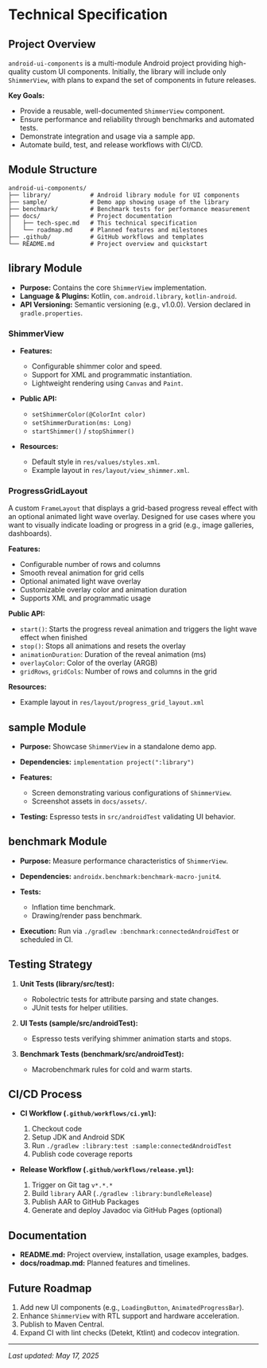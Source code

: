 # Technical Specification

## Project Overview

`android-ui-components` is a multi-module Android project providing high-quality custom UI
components. Initially, the library will include only `ShimmerView`, with plans to expand the set of
components in future releases.

**Key Goals:**

* Provide a reusable, well-documented `ShimmerView` component.
* Ensure performance and reliability through benchmarks and automated tests.
* Demonstrate integration and usage via a sample app.
* Automate build, test, and release workflows with CI/CD.

## Module Structure

```plaintext
android-ui-components/
├── library/           # Android library module for UI components
├── sample/            # Demo app showing usage of the library
├── benchmark/         # Benchmark tests for performance measurement
├── docs/              # Project documentation
│   ├── tech-spec.md   # This technical specification
│   └── roadmap.md     # Planned features and milestones
├── .github/           # GitHub workflows and templates
└── README.md          # Project overview and quickstart
```

## library Module

* **Purpose:** Contains the core `ShimmerView` implementation.
* **Language & Plugins:** Kotlin, `com.android.library`, `kotlin-android`.
* **API Versioning:** Semantic versioning (e.g., v1.0.0). Version declared in `gradle.properties`.

### ShimmerView

* **Features:**

    * Configurable shimmer color and speed.
    * Support for XML and programmatic instantiation.
    * Lightweight rendering using `Canvas` and `Paint`.
* **Public API:**

    * `setShimmerColor(@ColorInt color)`
    * `setShimmerDuration(ms: Long)`
    * `startShimmer()` / `stopShimmer()`
* **Resources:**

    * Default style in `res/values/styles.xml`.
    * Example layout in `res/layout/view_shimmer.xml`.

### ProgressGridLayout

A custom `FrameLayout` that displays a grid-based progress reveal effect with an optional animated light wave overlay. Designed for use cases where you want to visually indicate loading or progress in a grid (e.g., image galleries, dashboards).

**Features:**
- Configurable number of rows and columns
- Smooth reveal animation for grid cells
- Optional animated light wave overlay
- Customizable overlay color and animation duration
- Supports XML and programmatic usage

**Public API:**
- `start()`: Starts the progress reveal animation and triggers the light wave effect when finished
- `stop()`: Stops all animations and resets the overlay
- `animationDuration`: Duration of the reveal animation (ms)
- `overlayColor`: Color of the overlay (ARGB)
- `gridRows`, `gridCols`: Number of rows and columns in the grid

**Resources:**
- Example layout in `res/layout/progress_grid_layout.xml`

## sample Module

* **Purpose:** Showcase `ShimmerView` in a standalone demo app.
* **Dependencies:** `implementation project(":library")`
* **Features:**

    * Screen demonstrating various configurations of `ShimmerView`.
    * Screenshot assets in `docs/assets/`.
* **Testing:** Espresso tests in `src/androidTest` validating UI behavior.

## benchmark Module

* **Purpose:** Measure performance characteristics of `ShimmerView`.
* **Dependencies:** `androidx.benchmark:benchmark-macro-junit4`.
* **Tests:**

    * Inflation time benchmark.
    * Drawing/render pass benchmark.
* **Execution:** Run via `./gradlew :benchmark:connectedAndroidTest` or scheduled in CI.

## Testing Strategy

1. **Unit Tests (library/src/test):**

    * Robolectric tests for attribute parsing and state changes.
    * JUnit tests for helper utilities.
2. **UI Tests (sample/src/androidTest):**

    * Espresso tests verifying shimmer animation starts and stops.
3. **Benchmark Tests (benchmark/src/androidTest):**

    * Macrobenchmark rules for cold and warm starts.

## CI/CD Process

* **CI Workflow (`.github/workflows/ci.yml`):**

    1. Checkout code
    2. Setup JDK and Android SDK
    3. Run `./gradlew :library:test :sample:connectedAndroidTest`
    4. Publish code coverage reports
* **Release Workflow (`.github/workflows/release.yml`):**

    1. Trigger on Git tag `v*.*.*`
    2. Build `library` AAR (`./gradlew :library:bundleRelease`)
    3. Publish AAR to GitHub Packages
    4. Generate and deploy Javadoc via GitHub Pages (optional)

## Documentation

* **README.md:** Project overview, installation, usage examples, badges.
* **docs/roadmap.md:** Planned features and timelines.

## Future Roadmap

1. Add new UI components (e.g., `LoadingButton`, `AnimatedProgressBar`).
2. Enhance `ShimmerView` with RTL support and hardware acceleration.
3. Publish to Maven Central.
4. Expand CI with lint checks (Detekt, Ktlint) and codecov integration.

---

*Last updated: May 17, 2025*

